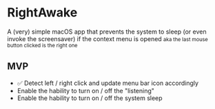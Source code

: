 # RightAwake
A (very) simple macOS app that prevents the system to sleep (or even invoke the screensaver) if the context menu is opened <small>aka the last mouse button clicked is the right one</small>



## MVP
- ✅ Detect left / right click and update menu bar icon accordingly 
- Enable the hability to turn on / off the "listening"
- Enable the hability to turn on / off the system sleep



